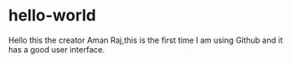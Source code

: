 # hello-world
Hello this the creator Aman Raj,this is the first time I am using Github and it has a good user interface.
